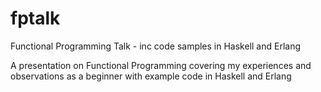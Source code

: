 fptalk
=====

Functional Programming Talk - inc code samples in Haskell and Erlang

A presentation on Functional Programming covering my experiences and observations as a beginner with example code in Haskell and Erlang

